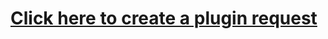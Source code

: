 # [Click here to create a plugin request](https://github.com/PerceiveDev/PerceiveRequests/issues/new?title=My%20Amazing%20Plugin%20Request)
